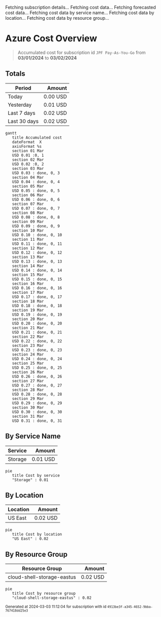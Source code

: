 Fetching subscription details...
Fetching cost data...
Fetching forecasted cost data...
Fetching cost data by service name...
Fetching cost data by location...
Fetching cost data by resource group...
# Azure Cost Overview

> Accumulated cost for subscription id `JPF Pay-As-You-Go` from **03/01/2024** to **03/02/2024**

## Totals

|Period|Amount|
|---|---:|
|Today|0.00 USD|
|Yesterday|0.01 USD|
|Last 7 days|0.02 USD|
|Last 30 days|0.02 USD|

```mermaid
gantt
   title Accumulated cost
   dateFormat  X
   axisFormat %s
   section 01 Mar
   USD 0.01 :0, 1
   section 02 Mar
   USD 0.02 :0, 2
   section 03 Mar
   USD 0.03 : done, 0, 3
   section 04 Mar
   USD 0.04 : done, 0, 4
   section 05 Mar
   USD 0.05 : done, 0, 5
   section 06 Mar
   USD 0.06 : done, 0, 6
   section 07 Mar
   USD 0.07 : done, 0, 7
   section 08 Mar
   USD 0.08 : done, 0, 8
   section 09 Mar
   USD 0.09 : done, 0, 9
   section 10 Mar
   USD 0.10 : done, 0, 10
   section 11 Mar
   USD 0.11 : done, 0, 11
   section 12 Mar
   USD 0.12 : done, 0, 12
   section 13 Mar
   USD 0.13 : done, 0, 13
   section 14 Mar
   USD 0.14 : done, 0, 14
   section 15 Mar
   USD 0.15 : done, 0, 15
   section 16 Mar
   USD 0.16 : done, 0, 16
   section 17 Mar
   USD 0.17 : done, 0, 17
   section 18 Mar
   USD 0.18 : done, 0, 18
   section 19 Mar
   USD 0.19 : done, 0, 19
   section 20 Mar
   USD 0.20 : done, 0, 20
   section 21 Mar
   USD 0.21 : done, 0, 21
   section 22 Mar
   USD 0.22 : done, 0, 22
   section 23 Mar
   USD 0.23 : done, 0, 23
   section 24 Mar
   USD 0.24 : done, 0, 24
   section 25 Mar
   USD 0.25 : done, 0, 25
   section 26 Mar
   USD 0.26 : done, 0, 26
   section 27 Mar
   USD 0.27 : done, 0, 27
   section 28 Mar
   USD 0.28 : done, 0, 28
   section 29 Mar
   USD 0.29 : done, 0, 29
   section 30 Mar
   USD 0.30 : done, 0, 30
   section 31 Mar
   USD 0.31 : done, 0, 31
```

## By Service Name

|Service|Amount|
|---|---:|
|Storage|0.01 USD|

```mermaid
pie
   title Cost by service
   "Storage" : 0.01
```

## By Location

|Location|Amount|
|---|---:|
|US East|0.02 USD|

```mermaid
pie
   title Cost by location
   "US East" : 0.02
```

## By Resource Group

|Resource Group|Amount|
|---|---:|
|cloud-shell-storage-eastus|0.02 USD|

```mermaid
pie
   title Cost by resource group
   "cloud-shell-storage-eastus" : 0.02
```

<sup>Generated at 2024-03-03 11:12:04 for subscription with id `4913be3f-a345-4652-9bba-767418dd25e3`</sup>

